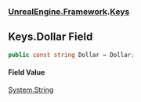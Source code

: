 ### [UnrealEngine.Framework](./UnrealEngine-Framework.md 'UnrealEngine.Framework').[Keys](./Keys.md 'UnrealEngine.Framework.Keys')
## Keys.Dollar Field
  
```csharp
public const string Dollar = Dollar;
```
#### Field Value
[System.String](https://docs.microsoft.com/en-us/dotnet/api/System.String 'System.String')  
